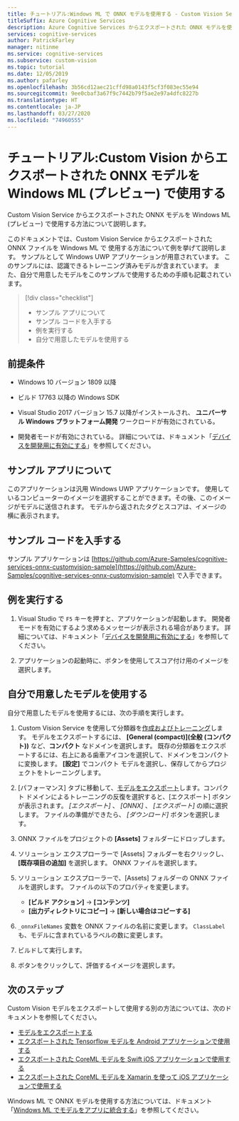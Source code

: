 ```yaml
---
title: チュートリアル:Windows ML で ONNX モデルを使用する - Custom Vision Service
titleSuffix: Azure Cognitive Services
description: Azure Cognitive Services からエクスポートされた ONNX モデルを使用する Windows UWP アプリの作成方法について説明します。
services: cognitive-services
author: PatrickFarley
manager: nitinme
ms.service: cognitive-services
ms.subservice: custom-vision
ms.topic: tutorial
ms.date: 12/05/2019
ms.author: pafarley
ms.openlocfilehash: 3b56cd12aec21cffd98a0143f5cf3f083ec55e94
ms.sourcegitcommit: 9ee0cbaf3a67f9c7442b79f5ae2e97a4dfc8227b
ms.translationtype: HT
ms.contentlocale: ja-JP
ms.lasthandoff: 03/27/2020
ms.locfileid: "74960555"
---
```

# <a name="tutorial-use-an-onnx-model-from-custom-vision-with-windows-ml-preview"></a>チュートリアル:Custom Vision からエクスポートされた ONNX モデルを Windows ML (プレビュー) で使用する

Custom Vision Service からエクスポートされた ONNX モデルを Windows ML (プレビュー) で使用する方法について説明します。

このドキュメントでは、Custom Vision Service からエクスポートされた ONNX ファイルを Windows ML で 使用する方法について例を挙げて説明します。 サンプルとして Windows UWP アプリケーションが用意されています。 このサンプルには、認識できるトレーニング済みモデルが含まれています。 また、自分で用意したモデルをこのサンプルで使用するための手順も記載されています。

> [!div class="checklist"]
> * サンプル アプリについて
> * サンプル コードを入手する
> * 例を実行する
> * 自分で用意したモデルを使用する

## <a name="prerequisites"></a>前提条件

* Windows 10 バージョン 1809 以降

* ビルド 17763 以降の Windows SDK

* Visual Studio 2017 バージョン 15.7 以降がインストールされ、 __ユニバーサル Windows プラットフォーム開発__ ワークロードが有効にされている。

* 開発者モードが有効にされている。 詳細については、ドキュメント「[デバイスを開発用に有効にする](https://docs.microsoft.com/windows/uwp/get-started/enable-your-device-for-development)」を参照してください。

## <a name="about-the-example-app"></a>サンプル アプリについて

このアプリケーションは汎用 Windows UWP アプリケーションです。 使用しているコンピューターのイメージを選択することができます。その後、このイメージがモデルに送信されます。 モデルから返されたタグとスコアは、イメージの横に表示されます。

## <a name="get-the-example-code"></a>サンプル コードを入手する

サンプル アプリケーションは [https://github.com/Azure-Samples/cognitive-services-onnx-customvision-sample](https://github.com/Azure-Samples/cognitive-services-onnx-customvision-sample) で入手できます。

## <a name="run-the-example"></a>例を実行する

1. Visual Studio で `F5` キーを押すと、アプリケーションが起動します。 開発者モードを有効にするよう求めるメッセージが表示される場合があります。 詳細については、ドキュメント「[デバイスを開発用に有効にする](https://docs.microsoft.com/windows/uwp/get-started/enable-your-device-for-development)」を参照してください。

1. アプリケーションの起動時に、ボタンを使用してスコア付け用のイメージを選択します。

## <a name="use-your-own-model"></a>自分で用意したモデルを使用する

自分で用意したモデルを使用するには、次の手順を実行します。

1. Custom Vision Service を使用して分類器を[作成およびトレーニング](https://docs.microsoft.com/azure/cognitive-services/custom-vision-service/getting-started-build-a-classifier)します。 モデルをエクスポートするには、 **[General (compact)]\(全般 (コンパクト)\)** など、__コンパクト__ なドメインを選択します。 既存の分類器をエクスポートするには、右上にある歯車アイコンを選択して、ドメインをコンパクトに変換します。 __[設定]__ でコンパクト モデルを選択し、保存してからプロジェクトをトレーニングします。  

1. [パフォーマンス] タブに移動して、[モデルをエクスポート](https://docs.microsoft.com/azure/cognitive-services/custom-vision-service/export-your-model)します。コンパクト ドメインによるトレーニングの反復を選択すると、[エクスポート] ボタンが表示されます。 *[エクスポート]* 、 *[ONNX]* 、 *[エクスポート]* の順に選択します。 ファイルの準備ができたら、 *[ダウンロード]* ボタンを選択します。

1. ONNX ファイルをプロジェクトの __[Assets]__ フォルダーにドロップします。 

1. ソリューション エクスプローラーで [Assets] フォルダーを右クリックし、 __[既存項目の追加]__ を選択します。 ONNX ファイルを選択します。

1. ソリューション エクスプローラーで、[Assets] フォルダーの ONNX ファイルを選択します。 ファイルの以下のプロパティを変更します。

    * __[ビルド アクション]__  ->  __[コンテンツ]__
    * __[出力ディレクトリにコピー]__  ->  __[新しい場合はコピーする]__

1. `_onnxFileNames` 変数を ONNX ファイルの名前に変更します。 `ClassLabel` も、モデルに含まれているラベルの数に変更します。

1. ビルドして実行します。

1. ボタンをクリックして、評価するイメージを選択します。

## <a name="next-steps"></a>次のステップ

Custom Vision モデルをエクスポートして使用する別の方法については、次のドキュメントを参照してください。

* [モデルをエクスポートする](https://docs.microsoft.com/azure/cognitive-services/custom-vision-service/export-your-model)
* [エクスポートされた Tensorflow モデルを Android アプリケーションで使用する](https://github.com/Azure-Samples/cognitive-services-android-customvision-sample)
* [エクスポートされた CoreML モデルを Swift iOS アプリケーションで使用する](https://go.microsoft.com/fwlink/?linkid=857726)
* [エクスポートされた CoreML モデルを Xamarin を使って iOS アプリケーションで使用する](https://github.com/xamarin/ios-samples/tree/master/ios11/CoreMLAzureModel)

Windows ML で ONNX モデルを使用する方法については、ドキュメント「[Windows ML でモデルをアプリに統合する](/windows/ai/windows-ml/integrate-model)」を参照してください。
